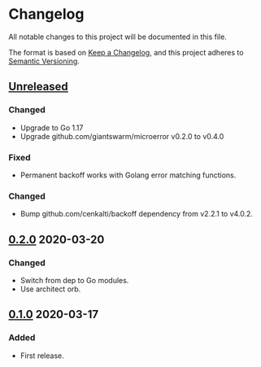 # Changelog

All notable changes to this project will be documented in this file.

The format is based on [Keep a Changelog](https://keepachangelog.com/en/1.0.0/),
and this project adheres to [Semantic Versioning](https://semver.org/spec/v2.0.0.html).

## [Unreleased]

### Changed

- Upgrade to Go 1.17
- Upgrade github.com/giantswarm/microerror v0.2.0 to v0.4.0

### Fixed

- Permanent backoff works with Golang error matching functions.

### Changed

- Bump github.com/cenkalti/backoff dependency from v2.2.1 to v4.0.2.

## [0.2.0] 2020-03-20

### Changed

- Switch from dep to Go modules.
- Use architect orb.



## [0.1.0] 2020-03-17

### Added

- First release.

[Unreleased]: https://github.com/giantswarm/backoff/compare/v0.2.0...HEAD
[0.2.0]: https://github.com/giantswarm/backoff/releases/tag/v0.1.0...v0.2.0
[0.1.0]: https://github.com/giantswarm/backoff/releases/tag/v0.1.0
